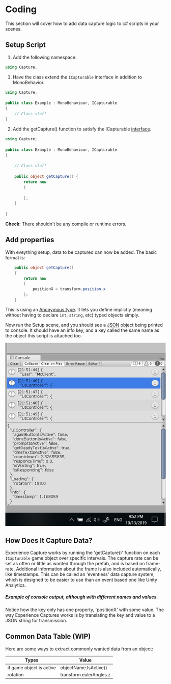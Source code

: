 # Coding

This section will cover how to add data capture logic to c# scripts in your scenes.

## Setup Script

1. Add the following namespace:

```csharp
using Capture;
```

1. Have the class extend the `ICapturable` interface in addition to MonoBehavior.

```csharp
using Capture;

public class Example : MonoBehaviour, ICapturable
{
	// Class stuff
}
```

2. Add the getCapture() function to satisfy the ICapturable [interface](https://docs.microsoft.com/en-us/dotnet/csharp/language-reference/keywords/interface).

```csharp
using Capture;

public class Example : MonoBehaviour, ICapturable
{

	// Class stuff
	
    public object getCapture() {
        return new 
        {
            
        };
    }

}
```

**Check:** There shouldn't be any compile or runtime errors.

## Add properties 

With eveything setup, data to be captured can now be added. The basic format is:

```csharp
    public object getCapture()
    {
        return new
        {
            positionX = transform.position.x
        };
    }
```
This is using an [Anonymous type](https://docs.microsoft.com/en-us/dotnet/csharp/programming-guide/classes-and-structs/anonymous-types).
It lets you define implictly (meaning without having to declare `int`, `string`, etc) typed objects simply.

Now run the Setup scene, and you should see a [JSON](https://www.newtonsoft.com/json) object
being printed to console. It should have an info key, and a key called the same name as the
object this script is attached too. 

![Example console](images/console.png)

## How Does It Capture Data?

Experience Capture works by running the 'getCapture()' function on each `ICapturable`
game object over specific intervals. The capture rate can be set as often or little 
as wanted through the prefab, and is based on frame-rate. Additional information 
about the frame is also included automatically, like timestamps. This can be called 
an 'eventless' data capture system, which is designed to be easier to use than
an event based one like Unity Analytics. 

##### Example of console output, although with different names and values. 

Notice how the key only has one property, 'positionX' with some value. 
The way Experience Captures works is by translating the key and value to a JSON string 
for transmission. 

## Common Data Table (WIP)

Here are some ways to extract commonly wanted data from an object:

| Types  | Value |
| ------------- | ------------- |
| if game object is active  | objectName.IsActive()  |
| rotation | transform.eulerAngles.z |